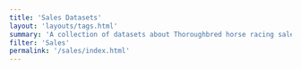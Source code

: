 ```yaml
---
title: 'Sales Datasets'
layout: 'layouts/tags.html'
summary: 'A collection of datasets about Thoroughbred horse racing sales.'
filter: 'Sales'
permalink: '/sales/index.html'
---
```

